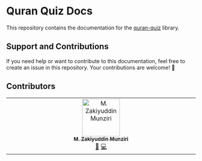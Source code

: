 # Quran Quiz Docs

This repository contains the documentation for the [quran-quiz](https://github.com/zakiego/quran-quiz) library.

## Support and Contributions

If you need help or want to contribute to this documentation, feel free to create an issue in this repository. Your contributions are welcome! 🥰

## Contributors

<!-- ALL-CONTRIBUTORS-LIST:START - Do not remove or modify this section -->
<!-- prettier-ignore-start -->
<!-- markdownlint-disable -->
<table>
  <tbody>
    <tr>
      <td align="center" valign="top" width="14.28%"><a href="http://zakiego.com"><img src="https://avatars.githubusercontent.com/u/78015359?v=4?s=100" width="100px;" alt="M. Zakiyuddin Munziri"/><br /><sub><b>M. Zakiyuddin Munziri</b></sub></a><br /><a href="#doc-zakiego" title="Documentation">📖</a> <a href="#code-zakiego" title="Code">💻</a></td>
    </tr>
  </tbody>
</table>

<!-- markdownlint-restore -->
<!-- prettier-ignore-end -->

<!-- ALL-CONTRIBUTORS-LIST:END -->
